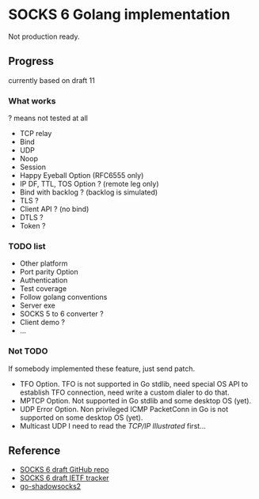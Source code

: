 # SOCKS 6 Golang implementation

Not production ready.

## Progress

currently based on draft 11

### What works

? means not tested at all

- TCP relay
- Bind
- UDP
- Noop
- Session
- Happy Eyeball Option (RFC6555 only)
- IP DF, TTL, TOS Option ? (remote leg only)
- Bind with backlog ? (backlog is simulated) 
- TLS ?
- Client API ? (no bind)
- DTLS ?
- Token ?

### TODO list

- Other platform
- Port parity Option
- Authentication
- Test coverage
- Follow golang conventions
- Server exe
- SOCKS 5 to 6 converter ?
- Client demo ?
- ...

### Not TODO

If somebody implemented these feature, just send patch.

- TFO Option. 
    TFO is not supported in Go stdlib, need special OS API to establish TFO connection, need write a custom dialer to do that.
- MPTCP Option.
    Not supported in Go stdlib and some desktop OS (yet).
- UDP Error Option.
    Non privileged ICMP PacketConn in Go is not supported on some desktop OS (yet).
- Multicast UDP
    I need to read the *TCP/IP Illustrated* first...

## Reference

- [SOCKS 6 draft GitHub repo](https://github.com/45G/socks6-draft)
- [SOCKS 6 draft IETF tracker](https://datatracker.ietf.org/doc/draft-olteanu-intarea-socks-6/)
- [go-shadowsocks2](https://github.com/shadowsocks/go-shadowsocks2)